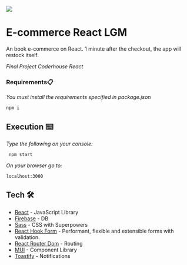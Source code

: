 ![](anotherbsFinal.gif)
# E-commerce React LGM
  An book e-commerce on React.
  1 minute after the checkout, the app will restock itself.


_Final Project Coderhouse React_

### Requirements📋

_You must install the requirements specified in package.json_

```
npm i 
```
## Execution ⌨️
_Type the following on your console:_
```
 npm start
```
_On your browser go to:_
```
localhost:3000
```
## Tech 🛠️
* [React](https://reactjs.org/) - JavaScript Library
* [Firebase](https://firebase.google.com/?hl=es-419) - DB
* [Sass](https://sass-lang.com/documentation/) - CSS with Superpowers
* [React Hook Form](https://react-hook-form.com/) - Performant, flexible and extensible forms with validation.
* [React Router Dom](https://reactrouter.com/en/main/start/overview/) - Routing
* [MUI](https://reactrouter.com/en/main/start/overview/) - Component Library
* [Toastify](https://fkhadra.github.io/react-toastify/introduction/) - Notifications
